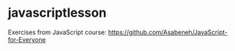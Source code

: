 # javascriptlesson
Exercises from JavaScript course: https://github.com/Asabeneh/JavaScript-for-Everyone

